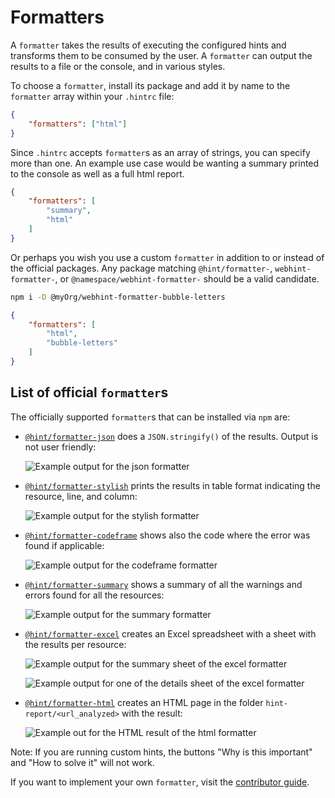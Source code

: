 # Formatters

A `formatter` takes the results of executing the configured hints and
transforms them to be consumed by the user. A `formatter` can output
the results to a file or the console, and in various styles.

To choose a `formatter`, install its package and add it by name to the 
`formatter` array within your `.hintrc` file:

```json
{
    "formatters": ["html"]
}
```

Since `.hintrc` accepts `formatter`s as an array of strings, you can
specify more than one. An example use case would be wanting a summary
printed to the console as well as a full html report.

```json
{
    "formatters": [
        "summary",
        "html"
    ]
}
```

Or perhaps you wish you use a custom `formatter` in addition to or
instead of the official packages. Any package matching
`@hint/formatter-`, `webhint-formatter-`, or
`@namespace/webhint-formatter-` should be a valid candidate.

```bash
npm i -D @myOrg/webhint-formatter-bubble-letters
```

```json
{
    "formatters": [
        "html",
        "bubble-letters"
    ]
}
```

## List of official `formatter`s

The officially supported `formatter`s that can be installed via `npm` are:

* [`@hint/formatter-json`][formatter-json] does a `JSON.stringify()` of
  the results. Output is not user friendly:

  ![Example output for the json formatter](images/json-output.png)

* [`@hint/formatter-stylish`][formatter-stylish] prints the results in
  table format indicating the resource, line, and column:

  ![Example output for the stylish formatter](images/stylish-output.png)

* [`@hint/formatter-codeframe`][formatter-codeframe] shows also the code
  where the error was found if applicable:

  ![Example output for the codeframe formatter](images/codeframe.png)

* [`@hint/formatter-summary`][formatter-summary] shows a summary
  of all the warnings and errors found for all the resources:

  ![Example output for the summary formatter](images/summary-output.png)

* [`@hint/formatter-excel`][formatter-excel] creates an Excel spreadsheet
  with a sheet with the results per resource:

  ![Example output for the summary sheet of the excel formatter](images/excel-summary.png)

  ![Example output for one of the details sheet of the excel formatter](images/excel-details.png)

* [`@hint/formatter-html`][formatter-html] creates an HTML page in
  the folder `hint-report/<url_analyzed>` with the result:

  ![Example out for the HTML result of the html formatter](images/html-output.png)

Note: If you are running custom hints, the buttons "Why is this
important" and "How to solve it" will not work.

If you want to implement your own `formatter`, visit the [contributor
guide][contributor guide].

<!-- Link labels: -->

[contributor guide]: ../../contributor-guide/how-to/formatter.md
[formatter-json]: https://npmjs.com/package/@hint/formatter-json
[formatter-stylish]: https://npmjs.com/package/@hint/formatter-stylish
[formatter-codeframe]: https://npmjs.com/package/@hint/formatter-codeframe
[formatter-summary]: https://npmjs.com/package/@hint/formatter-summary
[formatter-excel]: https://npmjs.com/package/@hint/formatter-excel
[formatter-html]: https://npmjs.com/package/@hint/formatter-html
